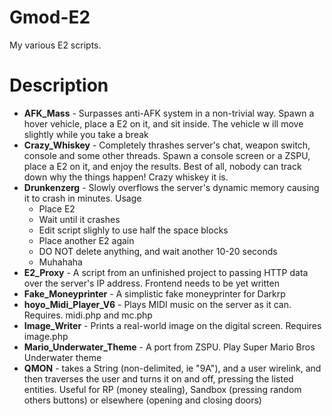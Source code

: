 # Gmod-E2
My various E2 scripts.

# Description
* **AFK_Mass** - Surpasses anti-AFK system in a non-trivial way. Spawn a hover vehicle, place a E2 on it, and sit inside. The vehicle w ill move slightly while you take a break
* **Crazy_Whiskey** - Completely thrashes server's chat, weapon switch, console and some other threads. Spawn a console screen or a ZSPU, place a E2 on it, and enjoy the results. Best of all, nobody can track down why the things happen! Crazy whiskey it is.
* **Drunkenzerg** - Slowly overflows the server's dynamic memory causing it to crash in minutes. Usage
	* Place E2
	* Wait until it crashes
	* Edit script slighly to use half the space blocks
	* Place another E2 again
	* DO NOT delete anything, and wait another 10-20 seconds
	* Muhahaha
* **E2_Proxy** - A script from an unfinished project to passing HTTP data over the server's IP address. Frontend needs to be yet written
* **Fake_Moneyprinter** - A simplistic fake moneyprinter for Darkrp
* **hoyo_Midi_Player_V6** - Plays MIDI music on the server as it can. Requires. midi.php and mc.php
* **Image_Writer** - Prints a real-world image on the digital screen. Requires image.php
* **Mario_Underwater_Theme** - A port from ZSPU. Play Super Mario Bros Underwater theme
* **QMON** - takes a String (non-delimited, ie "9A"), and a user wirelink, and then traverses the user and turns it on and off, pressing the listed entities. Useful for RP (money stealing), Sandbox (pressing random others buttons) or elsewhere  (opening and closing doors)
